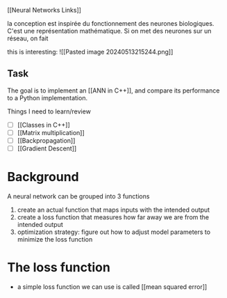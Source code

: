 [[Neural Networks Links]]

la conception est inspirée du fonctionnement des neurones biologiques. C'est une représentation mathématique. Si on met des neurones sur un réseau, on fait



this is interesting:
![[Pasted image 20240513215244.png]]
## Task
The goal is to implement an [[ANN in C++]], and compare its performance to a Python implementation. 

Things I need to learn/review
- [ ] [[Classes in C++]]
- [ ] [[Matrix multiplication]]
- [ ] [[Backpropagation]]
- [ ] [[Gradient Descent]]

# Background

A neural network can be grouped into 3 functions
1. create an actual function that maps inputs with the intended output
2. create a loss function that measures how far away we are from the intended output
3. optimization strategy: figure out how to adjust model parameters to minimize the loss function

# The loss function
- a simple loss function we can use is called [[mean squared error]]